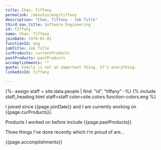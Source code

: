 ```yaml
---
title: Chan, Tiffany
permalink: /aboutus/eng/tiffany
description: "Chan, Tiffany - Job Title"
third_nav_title: Software Engineering
id: tiffany
name: Chan, Tiffany
joinDate: 1970-01-01
functionId: eng
jobTitle: Job Title
curProducts: currentProducts
pastProducts: pastProducts
accomplishments: ""
quote: Family is not an important thing. It’s everything.
linkedinId: tiffany

---
```


{%- assign staff = site.data.people | find: "id", "tiffany" -%}
{% include staff_heading.html staff=staff color=site.colors.function-colors.eng %}

<p>I joined since {{page.joinDate}} and I am currently working on {{page.curProducts}}.</p>

<p>Products I worked on before include {{page.pastProducts}}</p>

<p>Three things I've done recently which I'm proud of are...</p>
{{page.accomplishments}}
